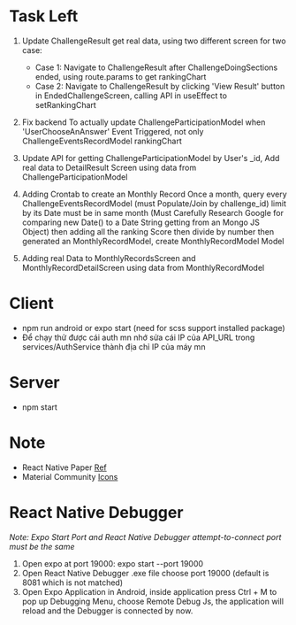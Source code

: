# Task Left
1. Update ChallengeResult get real data, using two different screen for two case:
	- Case 1: Navigate to ChallengeResult after ChallengeDoingSections ended, using route.params to get rankingChart
	- Case 2: Navigate to ChallengeResult by clicking 'View Result' button in EndedChallengeScreen, calling API in useEffect to setRankingChart
2. Fix backend To actually update ChallengeParticipationModel when 'UserChooseAnAnswer' Event Triggered, not only ChallengeEventsRecordModel
rankingChart 
3. Update API for getting ChallengeParticipationModel by User's _id, Add real data to DetailResult Screen using data from ChallengeParticipationModel

4. Adding Crontab to create an Monthly Record Once a month, query every ChallengeEventsRecordModel (must Populate/Join by challenge_id)
limit by its Date must be in same month (Must Carefully Research Google for comparing new Date() to a Date String getting from an Mongo JS Object)
then adding all the ranking Score then divide by number then generated an MonthlyRecordModel, create MonthlyRecordModel Model

5. Adding real Data to MonthlyRecordsScreen and MonthlyRecordDetailScreen using data from MonthlyRecordModel

# Client 
* npm run android or expo start (need for scss support installed package)
* Để chạy thử được cái auth mn nhớ sửa cái IP của API_URL trong services/AuthService thành địa chỉ IP của máy mn 
# Server
* npm start

# Note
* React Native Paper [Ref](https://callstack.github.io/react-native-paper/)
* Material Community [Icons](https://materialdesignicons.com/)

# React Native Debugger
*Note: Expo Start Port and React Native Debugger attempt-to-connect port must be the same*

1. Open expo at port 19000: expo start --port 19000
2. Open React Native Debugger .exe file choose port 19000 (default is 8081 which is not matched)
3. Open Expo Application in Android, inside application press Ctrl + M to pop up Debugging Menu, choose Remote Debug Js, the application will reload and the Debugger is connected by now.
